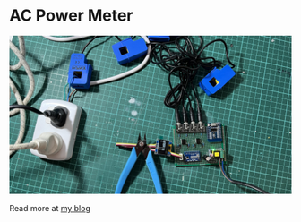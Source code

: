 # AC Power Meter

![Circuit](circuit.jpg)

Read more at [my blog](https://blog.nico.ninja/ac-current-meter/)